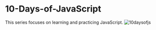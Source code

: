 # 10-Days-of-JavaScript
This series focuses on learning and practicing JavaScript.
![10daysofjs](https://user-images.githubusercontent.com/97106063/154037512-66ac0977-ffb0-41f7-be13-2b76b127c043.png)

